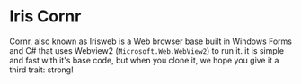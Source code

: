 # Iris Cornr 
Cornr, also known as Irisweb is a Web browser base built in Windows Forms and C# that uses Webview2 (`Microsoft.Web.WebView2`) to run it. it is simple and fast with it's base code, but when you clone it, we hope you give it a third trait: strong!

